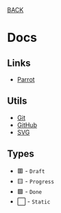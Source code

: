 [BACK](../)

# Docs

## Links

- [Parrot](https://cultofthepartyparrot.com)

## Utils

- [Git](../utils/git.js)
- [GitHub](../utils/github.js)
- [SVG](../utils/svg.html)

## Types

- 🟥 - `Draft`
- 🟨 - `Progress`
- 🟩 - `Done`
- ⬜️ - `Static`
 
